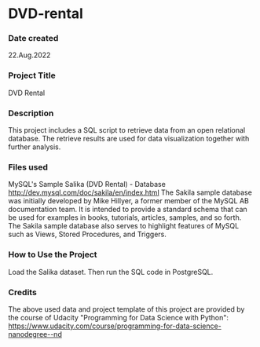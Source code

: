 # DVD-rental


### Date created
22.Aug.2022

### Project Title
DVD Rental

### Description
This project includes a SQL script to retrieve data from an open relational database.
The retrieve results are used for data visualization together with further analysis.

### Files used
MySQL's Sample Salika (DVD Rental) - Database http://dev.mysql.com/doc/sakila/en/index.html
The Sakila sample database was initially developed by Mike Hillyer, a former member of the MySQL AB documentation team. It is intended to provide a standard schema that can be used for examples in books, tutorials, articles, samples, and so forth. The Sakila sample database also serves to highlight features of MySQL such as Views, Stored Procedures, and Triggers.

### How to Use the Project
Load the Salika dataset. Then run the SQL code in PostgreSQL.

### Credits
The above used data and project template of this project are provided by the course of Udacity "Programming for Data Science with Python": https://www.udacity.com/course/programming-for-data-science-nanodegree--nd
